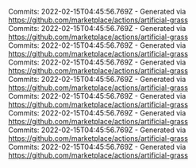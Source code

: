 Commits: 2022-02-15T04:45:56.769Z - Generated via https://github.com/marketplace/actions/artificial-grass
<br>
Commits: 2022-02-15T04:45:56.769Z - Generated via https://github.com/marketplace/actions/artificial-grass
<br>
Commits: 2022-02-15T04:45:56.769Z - Generated via https://github.com/marketplace/actions/artificial-grass
<br>
Commits: 2022-02-15T04:45:56.769Z - Generated via https://github.com/marketplace/actions/artificial-grass
<br>
Commits: 2022-02-15T04:45:56.769Z - Generated via https://github.com/marketplace/actions/artificial-grass
<br>
Commits: 2022-02-15T04:45:56.769Z - Generated via https://github.com/marketplace/actions/artificial-grass
<br>
Commits: 2022-02-15T04:45:56.769Z - Generated via https://github.com/marketplace/actions/artificial-grass
<br>
Commits: 2022-02-15T04:45:56.769Z - Generated via https://github.com/marketplace/actions/artificial-grass
<br>
Commits: 2022-02-15T04:45:56.769Z - Generated via https://github.com/marketplace/actions/artificial-grass
<br>

